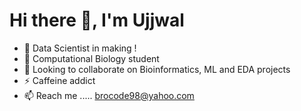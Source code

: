 # Hi there 👋, I'm Ujjwal
- 👀 Data Scientist in making !
- 🌱 Computational Biology student 
- 💞️ Looking to collaborate on Bioinformatics, ML and EDA projects
- ⚡ Caffeine addict
- 📫 Reach me ..... brocode98@yahoo.com
